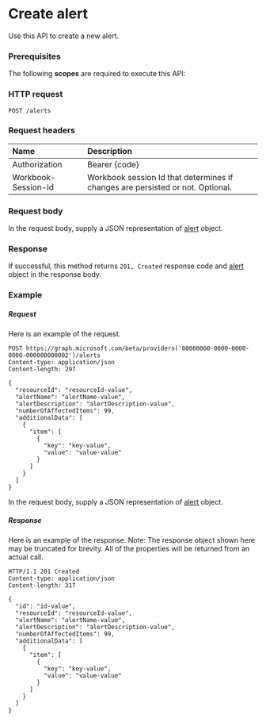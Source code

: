 # Create alert

Use this API to create a new alert.
### Prerequisites
The following **scopes** are required to execute this API: 
### HTTP request
<!-- { "blockType": "ignored" } -->
```http
POST /alerts

```
### Request headers
| Name       | Description|
|:---------------|:----------|
| Authorization  | Bearer {code}|
| Workbook-Session-Id  | Workbook session Id that determines if changes are persisted or not. Optional.|

### Request body
In the request body, supply a JSON representation of [alert](../resources/alert.md) object.


### Response
If successful, this method returns `201, Created` response code and [alert](../resources/alert.md) object in the response body.

### Example
##### Request
Here is an example of the request.
<!-- {
  "blockType": "request",
  "name": "create_alert_from_alerts"
}-->
```http
POST https://graph.microsoft.com/beta/providers('00000000-0000-0000-0000-000000000002')/alerts
Content-type: application/json
Content-length: 297

{
  "resourceId": "resourceId-value",
  "alertName": "alertName-value",
  "alertDescription": "alertDescription-value",
  "numberOfAffectedItems": 99,
  "additionalData": [
    {
      "item": [
        {
          "key": "key-value",
          "value": "value-value"
        }
      ]
    }
  ]
}
```
In the request body, supply a JSON representation of [alert](../resources/alert.md) object.
##### Response
Here is an example of the response. Note: The response object shown here may be truncated for brevity. All of the properties will be returned from an actual call.
<!-- {
  "blockType": "response",
  "truncated": true,
  "@odata.type": "microsoft.graph.alert"
} -->
```http
HTTP/1.1 201 Created
Content-type: application/json
Content-length: 317

{
  "id": "id-value",
  "resourceId": "resourceId-value",
  "alertName": "alertName-value",
  "alertDescription": "alertDescription-value",
  "numberOfAffectedItems": 99,
  "additionalData": [
    {
      "item": [
        {
          "key": "key-value",
          "value": "value-value"
        }
      ]
    }
  ]
}
```

<!-- uuid: 8fcb5dbc-d5aa-4681-8e31-b001d5168d79
2015-10-25 14:57:30 UTC -->
<!-- {
  "type": "#page.annotation",
  "description": "Create alert",
  "keywords": "",
  "section": "documentation",
  "tocPath": ""
}-->